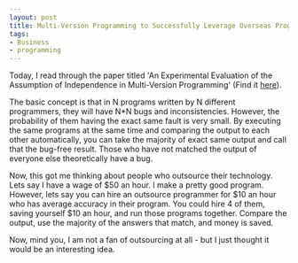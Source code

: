 ```yaml
---
layout: post
title: Multi-Version Programming to Successfully Leverage Overseas Programming
tags:
- Business
- programming
---
```

Today, I read through the paper titled 'An Experimental Evaluation of the Assumption of Independence in Multi-Version Programming' (Find it [here](http://sunnyday.mit.edu/papers/nver-tse.pdf)).

The basic concept is that in N programs written by N different programmers, they will have N*N bugs and inconsistencies.  However, the probability of them having the exact same fault is very small.  By executing the same programs at the same time and comparing the output to each other automatically, you can take the majority of exact same output and call that the bug-free result.  Those who have not matched the output of everyone else theoretically have a bug.

Now, this got me thinking about people who outsource their technology.  Lets say I have a wage of $50 an hour.  I make a pretty good program.  However, lets say you can hire an outsource programmer for $10 an hour who has average accuracy in their program.  You could hire 4 of them, saving yourself $10 an hour, and run those programs together.  Compare the output, use the majority of the answers that match, and money is saved.

Now, mind you, I am not a fan of outsourcing at all - but I just thought it would be an interesting idea.
